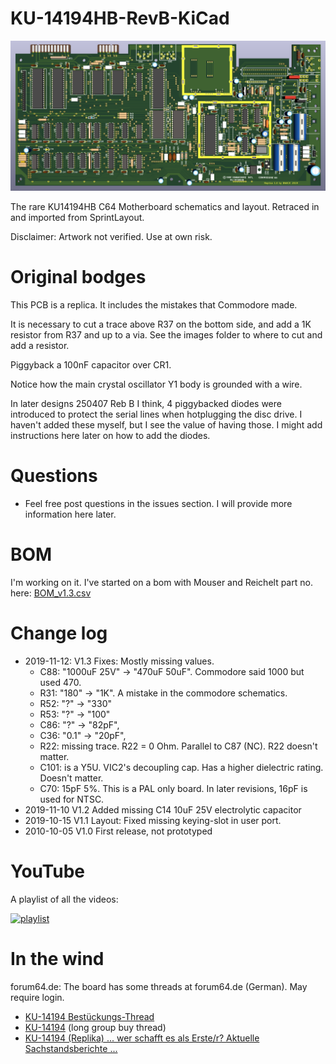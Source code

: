 # KU-14194HB-RevB-KiCad

![3D render](Screenshot%20from%202019-10-06%2000-12-34.png?raw=true "Title")

The rare KU14194HB C64 Motherboard schematics and layout. Retraced in and imported from SprintLayout.

Disclaimer: Artwork not verified. Use at own risk.

# Original bodges

This PCB is a replica. It includes the mistakes that Commodore made.

It is necessary to cut a trace above R37 on the bottom side, and add a 1K resistor from R37 and up to a via.
See the images folder to where to cut and add a resistor.

Piggyback a 100nF capacitor over CR1.

Notice how the main crystal oscillator Y1 body is grounded with a wire.

In later designs 250407 Reb B I think, 4 piggybacked diodes were introduced to protect the serial lines when hotplugging the disc drive.
I haven't added these myself, but I see the value of having those. I might add instructions here later on how to add the diodes.

# Questions
* Feel free post questions in the issues section. I will provide more information here later.

# BOM
I'm working on it. I've started on a bom with Mouser and Reichelt part no. here: [BOM_v1.3.csv](BOM_v1.3.csv)

# Change log

- 2019-11-12: V1.3 Fixes: Mostly missing values.
  - C88: "1000uF 25V" -> "470uF 50uF". Commodore said 1000 but used 470.
  - R31: "180" -> "1K". A mistake in the commodore schematics.
  - R52: "?" -> "330"
  - R53: "?" -> "100"
  - C86: "?" -> "82pF",
  - C36: "0.1" -> "20pF",
  - R22: missing trace. R22 = 0 Ohm. Parallel to C87 (NC). R22 doesn't matter.
  - C101: is a Y5U. VIC2's decoupling cap. Has a higher dielectric rating. Doesn't matter.
  - C70: 15pF 5%. This is a PAL only board. In later revisions, 16pF is used for NTSC.
 - 2019-11-10 V1.2 Added missing C14 10uF 25V electrolytic capacitor
- 2019-10-15 V1.1 Layout: Fixed missing keying-slot in user port.
- 2010-10-05 V1.0 First release, not prototyped

# YouTube
A playlist of all the videos:

[![playlist](https://img.youtube.com/vi/iNxOm7G6efA/0.jpg)](
https://www.youtube.com/watch?v=iNxOm7G6efA&list=PLtQOf_JULmrTGLZCElGG_T1a01JSDP0CP)

# In the wind

forum64.de: The board has some threads at forum64.de (German). May require login.
* [KU-14194 Bestückungs-Thread](https://www.forum64.de/index.php?thread/96336-ku-14194-best%C3%BCckungs-thread/)
* [KU-14194](https://www.forum64.de/index.php?thread/95454-ku-14194/) (long group buy thread)
* [KU-14194 (Replika) ... wer schafft es als Erste/r? Aktuelle Sachstandsberichte ...](https://www.forum64.de/index.php?thread/95518-ku-14194-replika-wer-schafft-es-als-erste-r-aktuelle-sachstandsberichte/)

